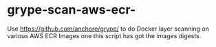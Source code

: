 # grype-scan-aws-ecr-

Use <https://github.com/anchore/grype/> to do Docker layer scanning on various AWS ECR Images one this script has got the images digests.